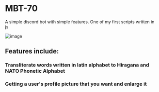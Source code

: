 # MBT-70
A simple discord bot with simple features. One of my first scripts written in js  
  
![image](https://user-images.githubusercontent.com/92132100/139349740-c6f134f2-2a65-4da4-a76b-27bac361edbb.png)

## Features include:
### Transliterate words written in latin alphabet to Hiragana and NATO Phonetic Alphabet 
### Getting a user's profile picture that you want and enlarge it
